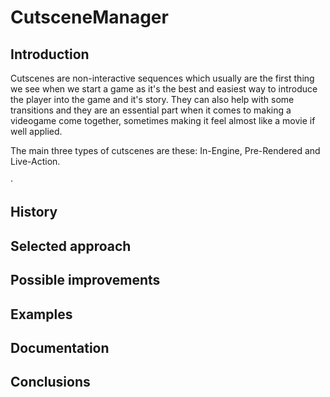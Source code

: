 # CutsceneManager
## Introduction

Cutscenes are non-interactive sequences which usually are the first thing we see when we start a game as it's the best and easiest way to introduce the player into the game and it's story. They can also help with some transitions and they are an essential part when it comes to making a videogame come together, sometimes making it feel almost like a movie if well applied. 

The main three types of cutscenes are these: In-Engine, Pre-Rendered and Live-Action.

·

## History


## Selected approach


## Possible improvements


## Examples


## Documentation


## Conclusions
